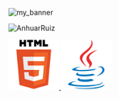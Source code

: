 <!-- <div> -->

![my_banner](https://user-images.githubusercontent.com/102453307/187353612-af24c874-8d63-42bb-bc12-7cf6a66bf137.png)

<p>
<img src="https://github-readme-stats.vercel.app/api/top-langs?username=AnhuarRuiz&show_icons=true&theme=radical&locale=en&layout=compact" alt="AnhuarRuiz" />
</p>
<p><a href="https://www.w3schools.com/css/" target="_blank" rel="noreferrer"><img src="https://raw.githubusercontent.com/devicons/devicon/master/icons/html5/html5-original-wordmark.svg" alt="html5" width="100" height="100"/> </a> <a href="https://www.java.com" target="_blank" rel="noreferrer"> <img src="https://raw.githubusercontent.com/devicons/devicon/master/icons/java/java-original.svg" alt="java" width="100" height="100"/></a></p>
